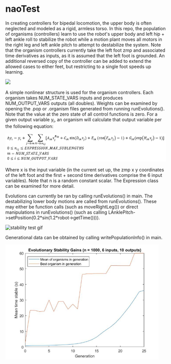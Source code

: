 # naoTest

In creating controllers for bipedal locomotion, the upper body is often neglected and modeled as a rigid, armless torso.  In this repo, the population of organisms (controllers) learn to use the robot's upper body and left hip + left ankle roll to stabilize the robot while a motion plant moves all motors in the right leg and left ankle pitch to attempt to destabilize the system.  Note that the organism controllers currently take the left foot zmp and associated time derivatives as inputs, as it is assumed that the left foot is grounded.  An additional reversed copy of the controller can be added to extend the allowed cases to either feet, but restricting to a single foot speeds up learning.

<img src="https://user-images.githubusercontent.com/16945020/114114382-9a3a6780-9895-11eb-8176-22d95daae787.png" width="720">

A simple nonlinear structure is used for the organism controllers.  Each organism takes NUM_STATE_VARS inputs and produces NUM_OUTPUT_VARS outputs (all doubles).  Weights can be examined by opening the .pop or .organism files generated from running runEvolutions().  Note that the value at the zero state of all control functions is zero.  For a given output variable y<sub>i</sub>, an organism will calculate that output variable per the following equation:

![gene equation](https://github.com/Inexorably/naoTest/blob/media/media/NAO%20expression.png?raw=true)

Where x is the input variable (in the current set up, the zmp x y coordinates of the left foot and the first + second time derivatives comprise the 6 input variables).  Note that n is a random constant scalar.  The Expression class can be examined for more detail.

Evolutions can currently be ran by calling runEvolutions() in main.  The destabilizing lower body motions are called from runEvolutions().  These may either be function calls (such as moveRightLeg()) or direct manipulations in runEvolutions() (such as calling LAnklePitch->setPosition(0.2\*sin(1.2\*robot->getTime()))).

![stability test gif](https://raw.githubusercontent.com/Inexorably/naoTest/media/media/naoTest3compressed.gif)

Generational data can be obtained by calling writePopulationInfo() in main.

<img src="https://raw.githubusercontent.com/Inexorably/naoTest/media/media/naoplot.jpg" width="480">
